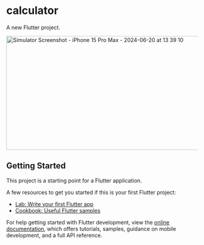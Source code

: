 # calculator

A new Flutter project.
<!-- Using HTML to set the image width and height -->
<img src="https://github.com/Brenda309/calculator/assets/72613775/29494c3b-0203-44e5-beb8-1ceaa75d917a" alt="Simulator Screenshot - iPhone 15 Pro Max - 2024-06-20 at 13 39 10" width="600" height="300" />



## Getting Started

This project is a starting point for a Flutter application.

A few resources to get you started if this is your first Flutter project:

- [Lab: Write your first Flutter app](https://docs.flutter.dev/get-started/codelab)
- [Cookbook: Useful Flutter samples](https://docs.flutter.dev/cookbook)

For help getting started with Flutter development, view the
[online documentation](https://docs.flutter.dev/), which offers tutorials,
samples, guidance on mobile development, and a full API reference.
